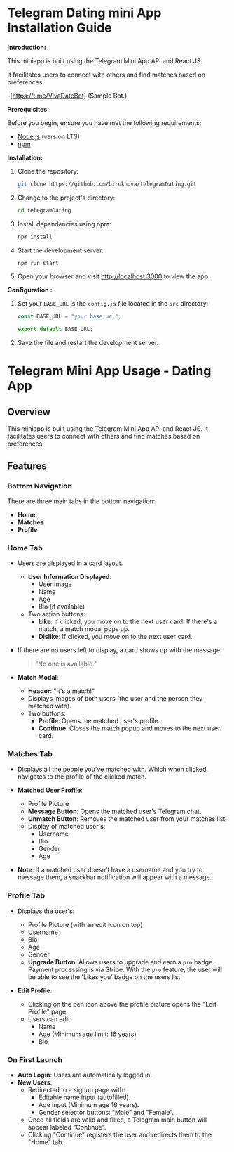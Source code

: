# Telegram Dating mini App Installation Guide

**Introduction:**

This miniapp is built using the Telegram Mini App API and React JS.

It facilitates users to connect with others and find matches based on preferences.

-[https://t.me/VivaDateBot] (Sample Bot.)

**Prerequisites:**

Before you begin, ensure you have met the following requirements:

- [Node.js](https://nodejs.org/) (version LTS)
- [npm](https://www.npmjs.com/)

**Installation:**

1. Clone the repository:

   ```sh
   git clone https://github.com/biruknova/telegramDating.git
   ```

2. Change to the project's directory:

   ```sh
   cd telegramDating
   ```

3. Install dependencies using npm:

   ```sh
   npm install
   ```

4. Start the development server:

   ```sh
   npm run start
   ```

5. Open your browser and visit [http://localhost:3000](http://localhost:3000) to view the app.

**Configuration :**

1. Set your `BASE_URL` is the `config.js` file located in the `src` directory:

   ```javascript
   const BASE_URL = "your base url";

   export default BASE_URL;
   ```

2. Save the file and restart the development server.

# Telegram Mini App Usage - Dating App

## Overview

This miniapp is built using the Telegram Mini App API and React JS.
It facilitates users to connect with others and find matches based on preferences.

## Features

### **Bottom Navigation**

There are three main tabs in the bottom navigation:

- **Home**
- **Matches**
- **Profile**

### **Home Tab**

- Users are displayed in a card layout.

  - **User Information Displayed**:
    - User Image
    - Name
    - Age
    - Bio (if available)
  - Two action buttons:
    - **Like**: If clicked, you move on to the next user card. If there's a match, a match modal pops up.
    - **Dislike**: If clicked, you move on to the next user card.

- If there are no users left to display, a card shows up with the message:

  > "No one is available."

- **Match Modal**:
  - **Header**: "It's a match!"
  - Displays images of both users (the user and the person they matched with).
  - Two buttons:
    - **Profile**: Opens the matched user's profile.
    - **Continue**: Closes the match popup and moves to the next user card.

### **Matches Tab**

- Displays all the people you've matched with. Which when clicked, navigates to the profile of the clicked match.
- **Matched User Profile**:

  - Profile Picture
  - **Message Button**: Opens the matched user's Telegram chat.
  - **Unmatch Button**: Removes the matched user from your matches list.
  - Display of matched user's:
    - Username
    - Bio
    - Gender
    - Age

- **Note**: If a matched user doesn't have a username and you try to message them, a snackbar notification will appear with a message.

### **Profile Tab**

- Displays the user's:

  - Profile Picture (with an edit icon on top)
  - Username
  - Bio
  - Age
  - Gender
  - **Upgrade Button**: Allows users to upgrade and earn a `pro` badge. Payment processing is via Stripe. With the `pro` feature, the user will be able to see the 'Likes you' badge on the users list.

- **Edit Profile**:
  - Clicking on the pen icon above the profile picture opens the "Edit Profile" page.
  - Users can edit:
    - Name
    - Age (Minimum age limit: 16 years)
    - Bio

### **On First Launch**

- **Auto Login**: Users are automatically logged in.
- **New Users**:
  - Redirected to a signup page with:
    - Editable name input (autofilled).
    - Age input (Minimum age 16 years).
    - Gender selector buttons: "Male" and "Female".
  - Once all fields are valid and filled, a Telegram main button will appear labeled "Continue".
  - Clicking "Continue" registers the user and redirects them to the "Home" tab.
